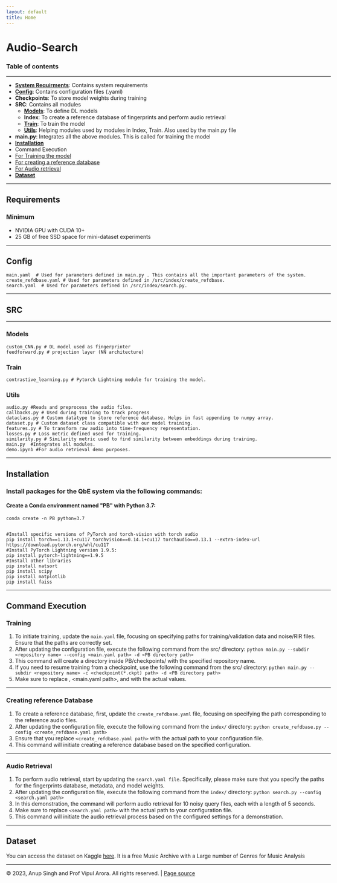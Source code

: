 ```yaml
---
layout: default
title: Home
---
```

<style>
  body {
    max-width: 2000px; /* Adjust the value based on your preference */
    margin: 0 auto; /* Center the content */
  }
</style>

Audio-Search
============

### Table of contents

* * *

*   [**System Requirments**](#requirements): Contains system requirements
*   [**Config**](#config): Contains configuration files (.yaml)
*   **Checkpoints**: To store model weights during training
*   **SRC**: Contains all modules
    *   [**Models**](#models): To define DL models
    *   **Index**: To create a reference database of fingerprints and perform audio retrieval
    *   [**Train**](#train): To train the model
    *   [**Utils**](#utils): Helping modules used by modules in Index, Train. Also used by the main.py file
*   **main.py**: Integrates all the above modules. This is called for training the model
*   [**Installation**](#installation)
*   Command Execution
*   [For Training the model](#training)
*   [For creating a reference database](#creating-reference-database)
*   [For Audio retrieval](#audio-retrieval)
*   [**Dataset**](#dataset)

* * *

Requirements
------------

### Minimum

*   NVIDIA GPU with CUDA 10+
*   25 GB of free SSD space for mini-dataset experiments

* * *

Config
------

    main.yaml  # Used for parameters defined in main.py . This contains all the important parameters of the system.
    create_refdbase.yaml # Used for parameters defined in /src/index/create_refdbase. 
    search.yaml  # Used for parameters defined in /src/index/search.py. 
                

* * *

SRC
---

* * *

### Models

    custom_CNN.py # DL model used as fingerprinter
    feedforward.py # projection layer (NN architecture)
                

### Train

    contrastive_learning.py # Pytorch Lightning module for training the model.
                

### Utils

    audio.py #Reads and preprocess the audio files.
    callbacks.py # Used during training to track progress
    dataclass.py # Custom datatype to store reference database. Helps in fast appending to numpy array.
    dataset.py # Custom dataset class compatible with our model training.
    features.py # To transform raw audio into time-frequency representation.
    losses.py # Loss metric defined used for training.
    similarity.py # Similarity metric used to find similarity between embeddings during training.
    main.py  #Integrates all modules.
    demo.ipynb #For audio retrieval demo purposes.
                

* * *

Installation
------------

### Install packages for the QbE system via the following commands:

#### Create a Conda environment named "PB" with Python 3.7:

    conda create -n PB python=3.7
                

    #Install specific versions of PyTorch and torch-vision with torch audio
    pip install torch==1.13.1+cu117 torchvision==0.14.1+cu117 torchaudio==0.13.1 --extra-index-url https://download.pytorch.org/whl/cu117
    #Install PyTorch Lightning version 1.9.5:
    pip install pytorch-lightning==1.9.5
    #Install other libraries
    pip install natsort
    pip install scipy
    pip install matplotlib 
    pip install faiss
                

* * *

Command Execution
-----------------

### Training

1.  To initiate training, update the `main.yaml` file, focusing on specifying paths for training/validation data and noise/RIR files. Ensure that the paths are correctly set.
2.  After updating the configuration file, execute the following command from the src/ directory: `python main.py --subdir <repository name> --config <main.yaml path> -d <PB directory path>`
3.  This command will create a directory inside PB/checkpoints/ with the specified repository name.
4.  If you need to resume training from a checkpoint, use the following command from the src/ directory: `python main.py --subdir <repository name> -c <checkpoint(*.ckpt) path> -d <PB directory path>`
5.  Make sure to replace , <main.yaml path>, and with the actual values.

* * *

### Creating reference Database

1.  To create a reference database, first, update the `create_refdbase.yaml` file, focusing on specifying the path corresponding to the reference audio files.
2.  After updating the configuration file, execute the following command from the `index/` directory: `python create_refdbase.py --config <create_refdbase.yaml path>`
3.  Ensure that you replace `<create_refdbase.yaml path>` with the actual path to your configuration file.
4.  This command will initiate creating a reference database based on the specified configuration.

* * *

### Audio Retrieval

1.  To perform audio retrieval, start by updating the `search.yaml file`. Specifically, please make sure that you specify the paths for the fingerprints database, metadata, and model weights.
2.  After updating the configuration file, execute the following command from the `index/` directory: `python search.py --config <search.yaml path>`
3.  In this demonstration, the command will perform audio retrieval for 10 noisy query files, each with a length of 5 seconds.
4.  Make sure to replace `<search.yaml path>` with the actual path to your configuration file.
5.  This command will initiate the audio retrieval process based on the configured settings for a demonstration.

* * *

Dataset
-------

You can access the dataset on Kaggle [here](https://www.kaggle.com/datasets/imsparsh/fma-free-music-archive-small-medium?select=fma_medium). It is a free Music Archive with a Large number of Genres for Music Analysis

* * *


© 2023, Anup Singh and Prof Vipul Arora. All rights reserved. | [Page source](_sources/index.rst.txt)
